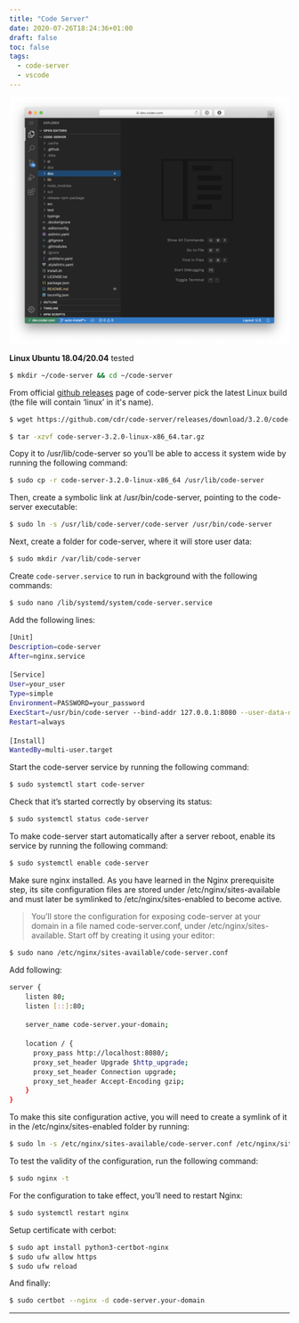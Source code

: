 ```yaml
---
title: "Code Server"
date: 2020-07-26T18:24:36+01:00
draft: false
toc: false
tags: 
  - code-server
  - vscode
---
```


![code-server]

**Linux Ubuntu 18.04/20.04** tested

```bash
$ mkdir ~/code-server && cd ~/code-server
```

From official [github releases](https://github.com/cdr/code-server/releases) page of code-server pick the latest Linux build (the file will contain ‘linux’ in it's name).


```bash
$ wget https://github.com/cdr/code-server/releases/download/3.2.0/code-server-3.2.0-linux-x86_64.tar.gz
```
```bash
$ tar -xzvf code-server-3.2.0-linux-x86_64.tar.gz
```

 Copy it to /usr/lib/code-server so you’ll be able to access it system wide by running the following command:


```bash
$ sudo cp -r code-server-3.2.0-linux-x86_64 /usr/lib/code-server
```

 Then, create a symbolic link at /usr/bin/code-server, pointing to the code-server executable:


```bash
$ sudo ln -s /usr/lib/code-server/code-server /usr/bin/code-server
```

 Next, create a folder for code-server, where it will store user data:


```bash
$ sudo mkdir /var/lib/code-server
```

 Create `code-server.service` to run in background with the following commands:

```bash
$ sudo nano /lib/systemd/system/code-server.service
```

 Add the following lines:

```bash
[Unit]
Description=code-server
After=nginx.service

[Service]
User=your_user
Type=simple
Environment=PASSWORD=your_password
ExecStart=/usr/bin/code-server --bind-addr 127.0.0.1:8080 --user-data-dir /var/lib/code-server --auth password
Restart=always

[Install]
WantedBy=multi-user.target
```

 Start the code-server service by running the following command:

```bash
$ sudo systemctl start code-server
```

 Check that it’s started correctly by observing its status:

```bash
$ sudo systemctl status code-server
```

 To make code-server start automatically after a server reboot, enable its service by running the following command:

```bash
$ sudo systemctl enable code-server
```

 Make sure nginx installed. As you have learned in the Nginx prerequisite step, its site configuration files are stored under /etc/nginx/sites-available and must later be symlinked to /etc/nginx/sites-enabled to become active.

> You’ll store the configuration for exposing code-server at your domain in a file named code-server.conf, under /etc/nginx/sites-available. Start off by creating it using your editor:

```bash
$ sudo nano /etc/nginx/sites-available/code-server.conf
```
 Add following:

```bash
server {
    listen 80;
    listen [::]:80;

    server_name code-server.your-domain;

    location / {
      proxy_pass http://localhost:8080/;
      proxy_set_header Upgrade $http_upgrade;
      proxy_set_header Connection upgrade;
      proxy_set_header Accept-Encoding gzip;
    }
}
```

 To make this site configuration active, you will need to create a symlink of it in the /etc/nginx/sites-enabled folder by running:

```bash
$ sudo ln -s /etc/nginx/sites-available/code-server.conf /etc/nginx/sites-enabled/code-server.conf
```

 To test the validity of the configuration, run the following command:

```bash
$ sudo nginx -t
```

 For the configuration to take effect, you’ll need to restart Nginx:

```bash
$ sudo systemctl restart nginx
```

 Setup certificate with cerbot:

```bash
$ sudo apt install python3-certbot-nginx
$ sudo ufw allow https
$ sudo ufw reload
```

 And finally: 

```bash
$ sudo certbot --nginx -d code-server.your-domain
```

---

[code-server]: ../../img/code-server.png
